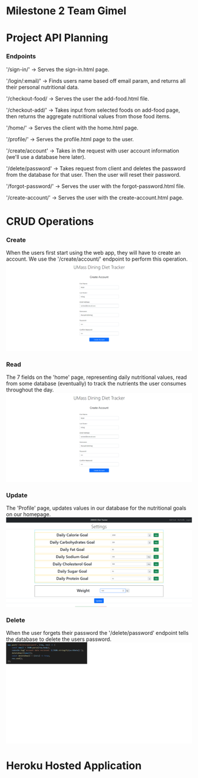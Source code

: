 # Milestone 2 Team Gimel

# Project API Planning
### Endpoints

'/sign-in/' -> Serves the sign-in.html page.

'/login/:email/' -> Finds users name based off email param, and returns all their personal nutritional data.

'/checkout-food/ -> Serves the user the add-food.html file.

'/checkout-add/' -> Takes input from selected foods on add-food page, then returns the aggregate nutritional values from those food items.

'/home/' -> Serves the client with the home.html page.

'/profile/' -> Serves the profile.html page to the user.

'/create/account' -> Takes in the request with user account information (we'll use a database here later).

'/delete/password' -> Takes request from client and deletes the password from the database for that user. Then the user will reset their password.

'/forgot-password/' -> Serves the user with the forgot-password.html file.

'/create-account/' -> Serves the user with the create-account.html page.

# CRUD Operations

### Create
When the users first start using the web app, they will have to create an account. We use the '/create/account/' endpoint to perform this operation.
![image](milestone2-res/create-op.png)

### Read
The 7 fields on the 'home' page, representing daily nutritional values, read from some database (eventually) to track the nutrients the user consumes throughout the day.
![image](milestone2-res/create-op.png)

### Update
The 'Profile' page, updates values in our database for the nutritional goals on our homepage. 
![image](milestone2-res/update-op.png)

### Delete
When the user forgets their password the '/delete/password' endpoint tells the database to delete the users password.
![image](milestone2-res/delete-op.png)

# Heroku Hosted Application



